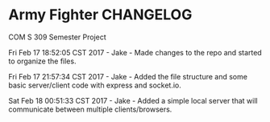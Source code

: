 # Army Fighter CHANGELOG

COM S 309 Semester Project


Fri Feb 17 18:52:05 CST 2017	 - Jake - Made changes to the repo and started to organize the files.


Fri Feb 17 21:57:34 CST 2017	- Jake - Added the file structure and some basic server/client code with express and socket.io.


Sat Feb 18 00:51:33 CST 2017	- Jake - Added a simple local server that will communicate between multiple clients/browsers.
